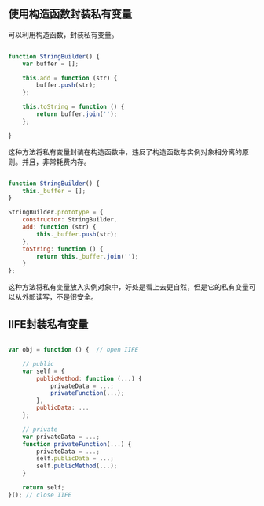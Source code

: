 

## 使用构造函数封装私有变量

可以利用构造函数，封装私有变量。

``` javascript

function StringBuilder() {
    var buffer = [];

    this.add = function (str) {
        buffer.push(str);
    };

    this.toString = function () {
        return buffer.join('');
    };

}

```

这种方法将私有变量封装在构造函数中，违反了构造函数与实例对象相分离的原则。并且，非常耗费内存。

``` javascript

function StringBuilder() {
    this._buffer = [];
}

StringBuilder.prototype = {
    constructor: StringBuilder,
    add: function (str) {
        this._buffer.push(str);
    },
    toString: function () {
        return this._buffer.join('');
    }
};

```

这种方法将私有变量放入实例对象中，好处是看上去更自然，但是它的私有变量可以从外部读写，不是很安全。

## IIFE封装私有变量

``` javascript

var obj = function () {  // open IIFE

    // public
    var self = {
        publicMethod: function (...) {
            privateData = ...;
            privateFunction(...);
        },
        publicData: ...
    };

    // private
    var privateData = ...;
    function privateFunction(...) {
        privateData = ...;
        self.publicData = ...;
        self.publicMethod(...);
    }

    return self;
}(); // close IIFE

```


